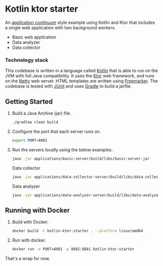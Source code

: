 # Kotlin ktor starter

An [application continuum](https://www.appcontinuum.io/) style example using Kotlin and Ktor
that includes a single web application with two background workers.

* Basic web application
* Data analyzer
* Data collector

### Technology stack

This codebase is written in a language called [Kotlin](https://kotlinlang.org) that is able to run on the JVM with full
Java compatibility.
It uses the [Ktor](https://ktor.io) web framework, and runs on the [Netty](https://netty.io/) web server.
HTML templates are written using [Freemarker](https://freemarker.apache.org).
The codebase is tested with [JUnit](https://junit.org/) and uses [Gradle](https://gradle.org) to build a jarfile.

## Getting Started

1.  Build a Java Archive (jar) file.
    ```bash
    ./gradlew clean build
    ```

1.  Configure the port that each server runs on.
    ```bash
    export PORT=8881
    ```

1.  Run the servers locally using the below examples.

    ```bash
    java -jar applications/basic-server/build/libs/basic-server.jar
    ```

    Data collector

    ```bash
    java -jar applications/data-collector-server/build/libs/data-collector-server.jar
    ```

    Data analyzer
    
    ```bash
    java -jar applications/data-analyzer-server/build/libs/data-analyzer-server.jar
    ```
    
## Running with Docker

1. Build with Docker.

    ```bash
    docker build -t kotlin-ktor-starter . --platform linux/amd64
    ```

1.  Run with docker.

    ```bash
    docker run -e PORT=8881 -p 8881:8881 kotlin-ktor-starter
    ```

That's a wrap for now.
